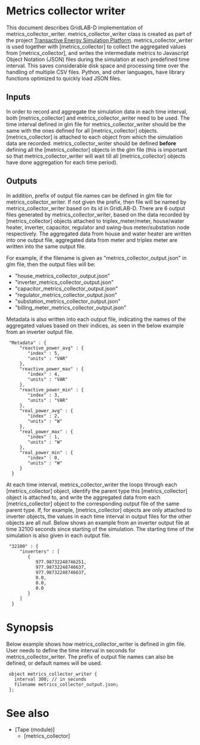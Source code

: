 # Metrics collector writer


This document describes GridLAB-D implementation of metrics_collector_writer. metrics_collector_writer class is created as part of the project [Transactive Energy Simulation Platform](http://tesp.readthedocs.io/en/latest/index.html). metrics_collector_writer is used together with [metrics_collector] to collect the aggregated values from [metrics_collector], and writes the intermediate metrics to Javascript Object Notation (JSON) files during the simulation at each predefined time interval. This saves considerable disk space and processing time over the handling of multiple CSV files. Python, and other languages, have library functions optimized to quickly load JSON files.   


## Inputs

In order to record and aggregate the simulation data in each time interval, both [metrics_collector] and metrics_collector_writer need to be used. The time interval defined in glm file for metrics_collector_writer should be the same with the ones defined for all [metrics_collector] objects. [metrics_collector] is attached to each object from which the simulation data are recorded. metrics_collector_writer should be defined **before** defining all the [metrics_collector] objects in the glm file (this is important so that metrics_collector_writer will wait till all [metrics_collector] objects have done aggregation for each time period).   


## Outputs

In addition, prefix of output file names can be defined in glm file for metrics_collector_writer. If not given the prefix, then file will be named by metrics_collector_writer based on its id in GridLAB-D. There are 6 output files generated by metrics_collector_writer, based on the data recorded by [metrics_collector] objects attached to triplex_meter/meter, house/water heater, inverter, capacitor, regulator and swing-bus meter/substation node respectively. The aggregated data from house and water heater are written into one output file, aggregated data from meter and triplex meter are written into the same output file.  


For example, if the filename is given as "metrics_collector_output.json" in glm file, then the output files will be: 

  * "house_metrics_collector_output.json"
  * "inverter_metrics_collector_output.json"
  * "capacitor_metrics_collector_output.json"
  * "regulator_metrics_collector_output.json"
  * "substation_metrics_collector_output.json"
  * "billing_meter_metrics_collector_output.json"   

Metadata is also written into each output file, indicating the names of the aggregated values based on their indices, as seen in the below example from an inverter output file. 
    
    
     "Metadata" : {
         "reactive_power_avg" : {
            "index" : 5,
            "units" : "VAR"
         },
         "reactive_power_max" : {
            "index" : 4,
            "units" : "VAR"
         },
         "reactive_power_min" : {
            "index" : 3,
            "units" : "VAR"
         },
         "real_power_avg" : {
            "index" : 2,
            "units" : "W"
         },
         "real_power_max" : {
            "index" : 1,
            "units" : "W"
         },
         "real_power_min" : {
            "index" : 0,
            "units" : "W"
         }
      }
    

At each time interval, metrics_collector_writer the loops through each [metrics_collector] object, identify the parent type this [metrics_collector] object is attached to, and write the aggregated data from each [metrics_collector] object to the corresponding output file of the same parent type. If, for example, [metrics_collector] objects are only attached to inverter objects, the values in each time interval in output files for the other objects are all _null_. Below shows an example from an inverter output file at time 32100 seconds since starting of the simulation. The starting time of the simulation is also given in each output file. 
    
    
     "32100" : {
         "inverters" : [
            {
               977.98732248746251,
               977.98732248746637,
               977.98732248746637,
               0.0,
               0.0,
               0.0
            }
         ]
      }
    

# Synopsis

Below example shows how metrics_collector_writer is defined in glm file. User needs to define the time interval in seconds for metrics_collector_writer. The prefix of output file names can also be defined, or default names will be used. 
    
    
     object metrics_collector_writer {
       interval 300; // in seconds
       filename metrics_collector_output.json;
     };
    

# See also

  * [Tape (module)]
    * [metrics_collector]
